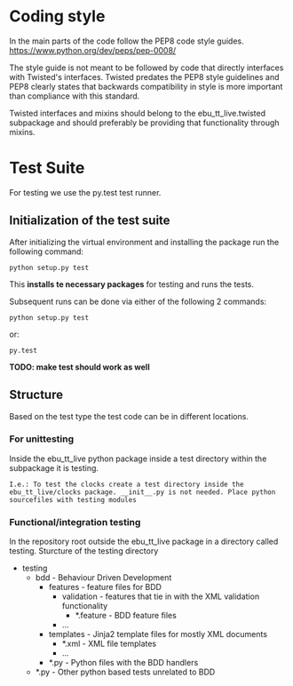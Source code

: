 
Coding style
============

In the main parts of the code follow the PEP8 code style guides.
https://www.python.org/dev/peps/pep-0008/

The style guide is not meant to be followed by code that directly interfaces with Twisted's
interfaces. Twisted predates the PEP8 style guidelines and PEP8 clearly states that backwards
compatibility in style is more important than compliance with this standard.

Twisted interfaces and mixins should belong to the ebu_tt_live.twisted subpackage and
should preferably be providing that functionality through mixins.


Test Suite
==========

For testing we use the py.test test runner.

## Initialization of the test suite

After initializing the virtual environment and installing the package run the following command:

    python setup.py test
    
This **installs te necessary packages** for testing and runs the tests.

Subsequent runs can be done via either of the following 2 commands:

    python setup.py test

or:

    py.test
    
**TODO: make test should work as well**

## Structure

Based on the test type the test code can be in different locations.

### For unittesting

Inside the ebu_tt_live python package inside a test directory within the subpackage it is testing. 

    I.e.: To test the clocks create a test directory inside the ebu_tt_live/clocks package. __init__.py is not needed. Place python sourcefiles with testing modules
    
### Functional/integration testing

In the repository root outside the ebu_tt_live package in a directory called testing.
Sturcture of the testing directory

* testing
    * bdd - Behaviour Driven Development
        * features - feature files for BDD
            * validation - features that tie in with the XML validation functionality
                * *.feature - BDD feature files
            * ...
        * templates - Jinja2 template files for mostly XML documents
            * *.xml - XML file templates
            * ...
        * *.py - Python files with the BDD handlers
    * *.py - Other python based tests unrelated to BDD